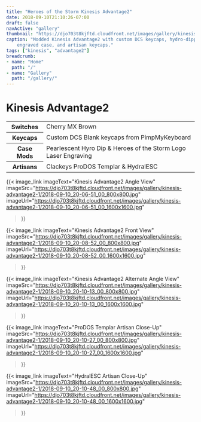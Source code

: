 ```yaml
---
title: "Heroes of the Storm Kinesis Advantage2"
date: 2018-09-10T21:10:26-07:00
draft: false
navActive: "gallery"
thumbnail: "https://djo703t8kjftd.cloudfront.net/images/gallery/kinesis-advantage2-1/2018-09-10_20-06-51_00_800x800.jpg"
caption: "Modded Kinesis Advantage2 with custom DCS keycaps, hydro-dipped/laser
    engraved case, and artisan keycaps."
tags: ["kinesis", "advantage2"]
breadcrumb:
- name: "Home"
  path: "/"
- name: "Gallery"
  path: "/gallery/"
---
```


# Kinesis Advantage2

<table class="table table-hover">
    <tbody>
        <tr>
            <th scope="row">Switches</td>
            <td>Cherry MX Brown</td>
        </tr>
        <tr>
            <th scope="row">Keycaps</td>
            <td>Custom DCS Blank keycaps from PimpMyKeyboard</td>
        </tr>
        <tr>
            <th scope="row">Case Mods</td>
            <td>Pearlescent Hyro Dip & Heroes of the Storm Logo Laser Engraving</td>
        </tr>
        <tr>
            <th scope="row">Artisans</td>
            <td>Clackeys ProDOS Templar & HydralESC</td>
        </tr>
    </tbody>
</table>


{{<
    image_link
        imageText="Kinesis Advantage2 Angle View"
        imageSrc="https://djo703t8kjftd.cloudfront.net/images/gallery/kinesis-advantage2-1/2018-09-10_20-06-51_00_800x800.jpg"
        imageUrl="https://djo703t8kjftd.cloudfront.net/images/gallery/kinesis-advantage2-1/2018-09-10_20-06-51_00_1600x1600.jpg"
>}}

{{<
    image_link
        imageText="Kinesis Advantage2 Front View"
        imageSrc="https://djo703t8kjftd.cloudfront.net/images/gallery/kinesis-advantage2-1/2018-09-10_20-08-52_00_800x800.jpg"
        imageUrl="https://djo703t8kjftd.cloudfront.net/images/gallery/kinesis-advantage2-1/2018-09-10_20-08-52_00_1600x1600.jpg"
>}}

{{<
    image_link
        imageText="Kinesis Advantage2 Alternate Angle View"
        imageSrc="https://djo703t8kjftd.cloudfront.net/images/gallery/kinesis-advantage2-1/2018-09-10_20-10-13_00_800x800.jpg"
        imageUrl="https://djo703t8kjftd.cloudfront.net/images/gallery/kinesis-advantage2-1/2018-09-10_20-10-13_00_1600x1600.jpg"
>}}

{{<
    image_link
        imageText="ProDOS Templar Artisan Close-Up"
        imageSrc="https://djo703t8kjftd.cloudfront.net/images/gallery/kinesis-advantage2-1/2018-09-10_20-10-27_00_800x800.jpg"
        imageUrl="https://djo703t8kjftd.cloudfront.net/images/gallery/kinesis-advantage2-1/2018-09-10_20-10-27_00_1600x1600.jpg"
>}}

{{<
    image_link
        imageText="HydralESC Artisan Close-Up"
        imageSrc="https://djo703t8kjftd.cloudfront.net/images/gallery/kinesis-advantage2-1/2018-09-10_20-10-48_00_800x800.jpg"
        imageUrl="https://djo703t8kjftd.cloudfront.net/images/gallery/kinesis-advantage2-1/2018-09-10_20-10-48_00_1600x1600.jpg"
>}}

